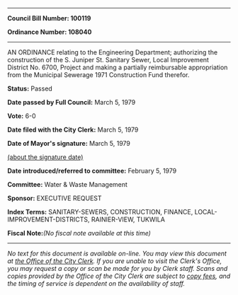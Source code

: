 

********

**Council Bill Number: 100119**
   
**Ordinance Number: 108040**
********

 AN ORDINANCE relating to the Engineering Department; authorizing the construction of the S. Juniper St. Sanitary Sewer, Local Improvement District No. 6700, Project and making a partially reimbursable appropriation from the Municipal Sewerage 1971 Construction Fund therefor.

**Status:** Passed
   
**Date passed by Full Council:** March 5, 1979
   
**Vote:** 6-0
   
**Date filed with the City Clerk:** March 5, 1979
   
**Date of Mayor's signature:** March 5, 1979
   
[(about the signature date)](/~public/approvaldate.htm)
   
   
   
**Date introduced/referred to committee:** February 5, 1979
   
**Committee:** Water & Waste Management
   
**Sponsor:** EXECUTIVE REQUEST
   
   
**Index Terms:** SANITARY-SEWERS, CONSTRUCTION, FINANCE, LOCAL-IMPROVEMENT-DISTRICTS, RAINIER-VIEW, TUKWILA

**Fiscal Note:**_(No fiscal note available at this time)_
********

_No text for this document is available on-line. You may view this document at [the Office of the City Clerk](http://www.seattle.gov/leg/clerk/contactUs.htm). If you are unable to visit the Clerk's Office, you may request a copy or scan be made for you by Clerk staff. Scans and copies provided by the Office of the City Clerk are subject to [copy fees](http://clerk.seattle.gov/~public/clerkfees.htm), and the timing of service is dependent on the availability of staff._

